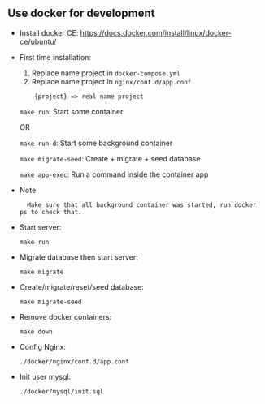 ## Use docker for development

- Install docker CE: https://docs.docker.com/install/linux/docker-ce/ubuntu/

- First time installation:

    1. Replace name project in `docker-compose.yml` 
    2. Replace name project in `nginx/conf.d/app.conf` 
    ```
        {project} => real name project
    ```

    `make run`: Start some container

    OR

    `make run-d`: Start some background container

    `make migrate-seed`: Create + migrate + seed database

    `make app-exec`: Run a command inside the container app


- Note
  ```
    Make sure that all background container was started, run docker ps to check that.
  ```
- Start server:
  ```
  make run
  ```

- Migrate database then start server:
  ```
  make migrate
  ```

- Create/migrate/reset/seed database:
  ```
  make migrate-seed
  ```

- Remove docker containers:
  ```
  make down
  ```

- Config Nginx:
  ```
  ./docker/nginx/conf.d/app.conf
  ```

- Init user mysql:
  ```
  ./docker/mysql/init.sql
  ```